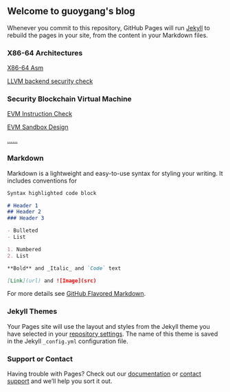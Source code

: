 ## Welcome to guoygang's blog

Whenever you commit to this repository, GitHub Pages will run [Jekyll](https://jekyllrb.com/) to rebuild the pages in your site, from the content in your Markdown files.

### X86-64 Architectures

[X86-64 Asm](https://guoygang.github.io/X86-64-index.md)

[LLVM backend security check](https://guoygang.github.io/X86-64-llvm-index.md)


### Security Blockchain Virtual Machine 

[EVM Instruction Check](https://guoygang.github.io/evm-instruction-index.md)

[EVM Sandbox Design](https://guoygang.github.io/evm-sandbox-index.md)

[......](url://)



### Markdown

Markdown is a lightweight and easy-to-use syntax for styling your writing. It includes conventions for

```markdown
Syntax highlighted code block

# Header 1
## Header 2
### Header 3

- Bulleted
- List

1. Numbered
2. List

**Bold** and _Italic_ and `Code` text

[Link](url) and ![Image](src)
```

For more details see [GitHub Flavored Markdown](https://guides.github.com/features/mastering-markdown/).

### Jekyll Themes

Your Pages site will use the layout and styles from the Jekyll theme you have selected in your [repository settings](https://github.com/guoygang/seblockchain.github.io/settings). The name of this theme is saved in the Jekyll `_config.yml` configuration file.

### Support or Contact

Having trouble with Pages? Check out our [documentation](https://help.github.com/categories/github-pages-basics/) or [contact support](https://github.com/contact) and we’ll help you sort it out.
